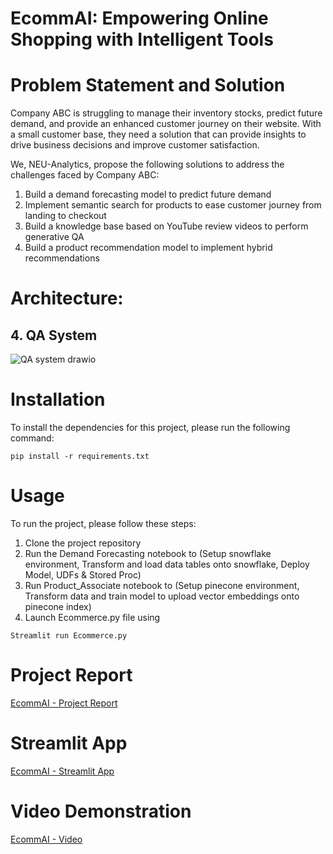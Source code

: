 # EcommAI: Empowering Online Shopping with Intelligent Tools

# Problem Statement and Solution

Company ABC is struggling to manage their inventory stocks, predict future demand, and provide an enhanced customer journey on their website. With a small customer base, they need a solution that can provide insights to drive business decisions and improve customer satisfaction.

We, NEU-Analytics, propose the following solutions to address the challenges faced by Company ABC:

1. Build a demand forecasting model to predict future demand
2. Implement semantic search for products to ease customer journey from landing to checkout
3. Build a knowledge base based on YouTube review videos to perform generative QA
4. Build a product recommendation model to implement hybrid recommendations

# Architecture: 

## 4. QA System
![QA system drawio](https://user-images.githubusercontent.com/81140802/235237065-2273bbe5-c0d8-4f4e-9149-17ccdee88152.png)

# Installation
To install the dependencies for this project, please run the following command:
```
pip install -r requirements.txt
```
# Usage
To run the project, please follow these steps:

1. Clone the project repository
2. Run the Demand Forecasting notebook to (Setup snowflake environment, Transform and load data tables onto snowflake, Deploy Model, UDFs & Stored Proc)
3. Run Product_Associate notebook to (Setup pinecone environment, Transform data and train model to upload vector embeddings onto pinecone index)
4. Launch Ecommerce.py file using 
```
Streamlit run Ecommerce.py
```


# Project Report
[EcommAI - Project Report](https://codelabs-preview.appspot.com/?file_id=1sgUkcEJZG9F1Q--qwzl0l6zqqxJByvsBNGrl1tGYbUg#0)

# Streamlit App
[EcommAI - Streamlit App](https://ecommai.streamlit.app/)

# Video Demonstration
[EcommAI - Video](https://youtu.be/SUTK-MF-YaE)
